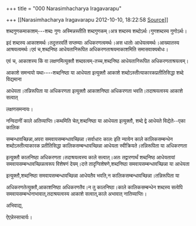 +++
title = "000 Narasimhacharya Iragavarapu"

+++
[[Narasimhacharya Iragavarapu	2012-10-10, 18:22:58 [Source](https://groups.google.com/g/bvparishat/c/H2dFvUZcixM)]]



शब्दगुणकमाकाशम्---शब्दः गुणः अस्मिन्नस्तीति शब्दगुणकम्।अत्र शब्दस्य शब्दोऽर्थः।गुणशब्दस्य गुणोऽर्थः।

इदं शब्दस्य आकाशमर्थः।तदुत्तरवर्ति सप्तम्याः अधिकरणत्वमर्थः।अस धातोः आधेयत्वमर्थः।आख्यातस्य आश्रयत्वमर्थः।एवं च,शब्दनिष्ठ आधेयतानिरूपित अधिकरणताश्रयमाकाशमिति समासवाक्यबोधः।

एवं च, आकाशस्य किं वा लक्षणमित्युक्तौ शब्दवत्वम्-तच्च,शब्दनिष्ठ आधेयतानिरूपित अधिकरणताश्रयत्वम्।

आकाशे समन्वयो यथा----शब्दनिष्ठा या आधेयता इत्युक्तौ आकाशे शब्दोऽस्तीत्याकारकप्रतीतिसिद्धा शब्दे विद्यमाना

आधेयता।तन्निरूपिता या अधिकरणता इत्युक्तौ आकाशनिष्ठा अधिकरणता भवति।तदाश्रयत्वस्य आकाशे सत्वात्

लक्षणसमन्वयः।

नन्विदानीं काले अतिव्याप्तिः।कथमिति चेत्,शब्दनिष्ठा या आधेयता इत्युक्तौ, शब्दे द्वे आधेयते विद्येते--एका कालिक

सम्बन्धावच्छिन्ना,अपरा समवायसम्बन्धावच्छिन्ना।सर्वाधारः कालः इति न्यायेन काले कालिकसम्बन्धेन शब्दोऽस्तीत्याकारक प्रतीतिसिद्धा कालिकसम्बन्धावच्छिन्ना आधेयता स्वीक्रियते।तन्निरूपिता या अधिकरणता

इत्युक्तौ कालनिष्ठा अधिकरणता।तदाश्रयत्वस्य काले सत्वात्।अतः तद्वारणार्थं शब्दनिष्ठ आधेयतायां समवायसम्बन्धावच्छिन्नत्वरूप विशेषणं देयम्।दत्ते तादृग्विशेषणे,शब्दनिष्ठा समवायसम्बन्धावच्छिन्ना या आधेयता

इत्युक्तौ,शब्दनिष्ठा समवायसम्बन्धावच्छिन्ना आधेयतैव भवति,न कालिकसम्बन्धावच्छिन्ना।तन्निरूपिता या

अधिकरणतेत्युक्तौ,आकाशनिष्ठा अधिकरणतैव।न तु कालनिष्ठा।काले कालिकसम्बन्धेन शब्दस्य सत्वेपि समवायसम्बन्धेनाभावात्,तदाश्रयत्वस्य आकाशे सत्वात्,काले अभावात् नातिव्याप्तिः।

अभिवाद्य,

ऐएन्नेस्साचार्यः।

